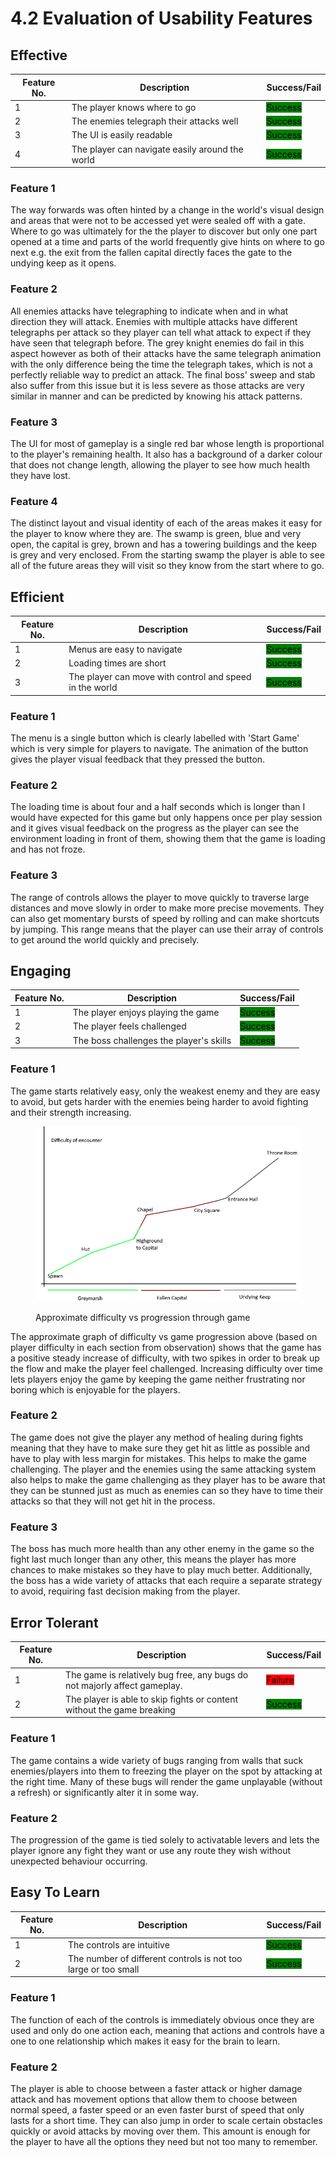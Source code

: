 # 4.2 Evaluation of Usability Features

## Effective

| Feature No. | Description                                     | Success/Fail                                         |
| ----------- | ----------------------------------------------- | ---------------------------------------------------- |
| 1           | The player knows where to go                    | <mark style="background-color:green;">Success</mark> |
| 2           | The enemies telegraph their attacks well        | <mark style="background-color:green;">Success</mark> |
| 3           | The UI is easily readable                       | <mark style="background-color:green;">Success</mark> |
| 4           | The player can navigate easily around the world | <mark style="background-color:green;">Success</mark> |

### Feature 1

The way forwards was often hinted by a change in the world's visual design and areas that were not to be accessed yet were sealed off with a gate. Where to go was ultimately for the the player to discover but only one part opened at a time and parts of the world frequently give hints on where to go next e.g. the exit from the fallen capital directly faces the gate to the undying keep as it opens.

### Feature 2

All enemies attacks have telegraphing to indicate when and in what direction they will attack. Enemies with multiple attacks have different telegraphs per attack so they player can tell what attack to expect if they have seen that telegraph before. The grey knight enemies do fail in this aspect however as both of their attacks have the same telegraph animation with the only difference being the time the telegraph takes, which is not a perfectly reliable way to predict an attack. The final boss' sweep and stab also suffer from this issue but it is less severe as those attacks are very similar in manner and can be predicted by knowing his attack patterns.

### Feature 3

The UI for most of gameplay is a single red bar whose length is proportional to the player's remaining health. It also has a background of a darker colour that does not change length, allowing the player to see how much health they have lost.&#x20;

### Feature 4

The distinct layout and visual identity of each of the areas makes it easy for the player to know where they are. The swamp is green, blue and very open, the capital is grey, brown and has a towering buildings and the keep is grey and very enclosed. From the starting swamp the player is able to see all of the future areas they will visit so they know from the start where to go.

## Efficient

| Feature No. | Description                                             | Success/Fail                                         |
| ----------- | ------------------------------------------------------- | ---------------------------------------------------- |
| 1           | Menus are easy to navigate                              | <mark style="background-color:green;">Success</mark> |
| 2           | Loading times are short                                 | <mark style="background-color:green;">Success</mark> |
| 3           | The player can move with control and speed in the world | <mark style="background-color:green;">Success</mark> |

### Feature 1

The menu is a single button which is clearly labelled with 'Start Game' which is very simple for players to navigate. The animation of the button gives the player visual feedback that they pressed the button.

### Feature 2

The loading time is about four and a half seconds which is longer than I would have expected for this game but only happens once per play session and it gives visual feedback on the progress as the player can see the environment loading in front of them, showing them that the game is loading and has not froze.

### Feature 3

The range of controls allows the player to move quickly to traverse large distances and move slowly in order to make more precise movements. They can also get momentary bursts of speed by rolling and can make shortcuts by jumping. This range means that the player can use their array of controls to get around the world quickly and precisely.

## Engaging

| Feature No. | Description                             | Success/Fail                                         |
| ----------- | --------------------------------------- | ---------------------------------------------------- |
| 1           | The player enjoys playing the game      | <mark style="background-color:green;">Success</mark> |
| 2           | The player feels challenged             | <mark style="background-color:green;">Success</mark> |
| 3           | The boss challenges the player's skills | <mark style="background-color:green;">Success</mark> |

### Feature 1

The game starts relatively easy, only the weakest enemy and they are easy to avoid, but gets harder with the enemies being harder to avoid fighting and their strength increasing.&#x20;

<figure><img src="../.gitbook/assets/image (2) (5).png" alt=""><figcaption><p>Approximate difficulty vs progression through game</p></figcaption></figure>

The approximate graph of difficulty vs game progression above (based on player difficulty in each section from observation) shows that the game has a positive steady increase of difficulty, with two spikes in order to break up the flow and make the player feel challenged. Increasing difficulty over time lets players enjoy the game by keeping the game neither frustrating nor boring which is enjoyable for the players.

### Feature 2

The game does not give the player any method of healing during fights meaning that they have to make sure they get hit as little as possible and have to play with less margin for mistakes. This helps to make the game challenging. The player and the enemies using the same attacking system also helps to make the game challenging as they player has to be aware that they can be stunned just as much as enemies can so they have to time their attacks so that they will not get hit in the process.

### Feature 3

The boss has much more health than any other enemy in the game so the fight last much longer than any other, this means the player has more chances to make mistakes so they have to play much better. Additionally, the boss has a wide variety of attacks that each require a separate strategy to avoid, requiring fast decision making from the player.

## Error Tolerant

| Feature No. | Description                                                               | Success/Fail                                         |
| ----------- | ------------------------------------------------------------------------- | ---------------------------------------------------- |
| 1           | The game is relatively bug free, any bugs do not majorly affect gameplay. | <mark style="background-color:red;">Failure</mark>   |
| 2           | The player is able to skip fights or content without the game breaking    | <mark style="background-color:green;">Success</mark> |

### Feature 1

The game contains a wide variety of bugs ranging from walls that suck enemies/players into them to freezing the player on the spot by attacking at the right time. Many of these bugs will render the game unplayable (without a refresh) or significantly alter it in some way.

### Feature 2

The progression of the game is tied solely to activatable levers and lets the player ignore any fight they want or use any route they wish without unexpected behaviour occurring.

## Easy To Learn

| Feature No. | Description                                                    | Success/Fail                                         |
| ----------- | -------------------------------------------------------------- | ---------------------------------------------------- |
| 1           | The controls are intuitive                                     | <mark style="background-color:green;">Success</mark> |
| 2           | The number of different controls is not too large or too small | <mark style="background-color:green;">Success</mark> |

### Feature 1

The function of each of the controls is immediately obvious once they are used and only do one action each, meaning that actions and controls have a one to one relationship which makes it easy for the brain to learn.

### Feature 2

The player is able to choose between a faster attack or higher damage attack and has movement options that allow them to choose between normal speed, a faster speed or an even faster burst of speed that only lasts for a short time. They can also jump in order to scale certain obstacles quickly or avoid attacks by moving over them. This amount is enough for the player to have all the options they need but not too many to remember.
